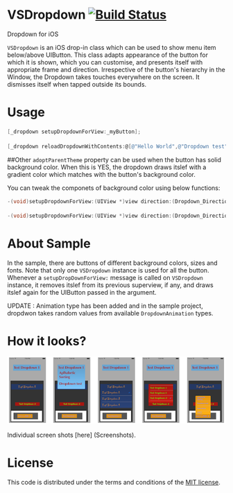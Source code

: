 VSDropdown [![Build Status](https://travis-ci.org/iVishal/VSDropdown.svg?branch=master)](https://travis-ci.org/iVishal/VSDropdown)
==========

Dropdown for iOS

`VSDropdown` is an iOS drop-in class which can be used to show menu item below/above UIButton. This class adapts appearance of the button for which it is shown, which you can customise, and presents itself  with appropriate frame and direction. Irrespective of the button's hierarchy in the Window, the Dropdown takes touches everywhere on the screen. It dismisses itself when tapped outside its bounds.



Usage
==========

```objective-c
[_dropdown setupDropdownForView:_myButton];

[_dropdown reloadDropdownWithContents:@[@"Hello World",@"Dropdown test",@"Bla Bla bla.."] andSelectedItems:@[_myButton.titleLabel.text]];

```
##Other
`adoptParentTheme` property can be used when the button has solid background color. When this is YES, the dropdown draws itslef with a gradient color which matches with the button's background color. 

You can tweak the componets of background color using below functions:

```objective-c
-(void)setupDropdownForView:(UIView *)view direction:(Dropdown_Direction)direction withBaseColor:(UIColor *)baseColor scale:(float)scale;
   
-(void)setupDropdownForView:(UIView *)view direction:(Dropdown_Direction)direction withTopColor:(UIColor *)topColor bottomColor:(UIColor *)bottomColor scale:(float)scale;
```

About Sample
==========

In the sample, there are buttons of different background colors, sizes and fonts. Note that only one `VSDropdown` instance is used for all the button. Whenever a `setupDropDownForView:` message is called on `VSDropdown` instance, it removes itslef from its previous superview, if any, and draws itslef again for the  UIButton passed in the argument.

UPDATE : Animation type has been added and in the sample project, dropdwon takes random values from available `DropdownAnimation` types.


How it looks?
==========
![Alt text](/Screenshots/Combined.png?raw=true "Combined") 

Individual screen shots [here] (Screenshots).


License
==========
This code is distributed under the terms and conditions of the [MIT license](LICENSE).
